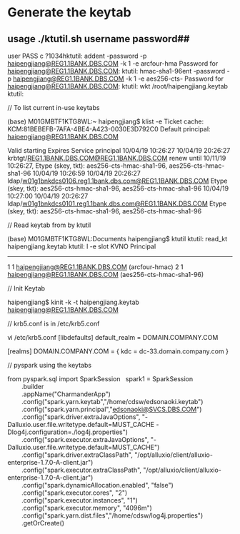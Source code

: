 # Generate the keytab

## usage ./ktutil.sh username password##
user
PASS
c ?1034hktutil: addent -password -p haipengjiang@REG1.1BANK.DBS.COM -k 1 -e arcfour-hma 
Password for haipengjiang@REG1.1BANK.DBS.COM: 
ktutil: 
hmac-sha1-96ent -password -p haipengjiang@REG1.1BANK.DBS.COM -k 1 -e aes256-cts- 
Password for haipengjiang@REG1.1BANK.DBS.COM: 
ktutil: wkt /root/haipengjiang.keytab
ktutil: 


// To list current in-use keytabs

(base) M01GMBTF1KTG8WL:~ haipengjiang$ klist -e
Ticket cache: KCM:81BEBEFB-7AFA-4BE4-A423-0030E3D792C0
Default principal: haipengjiang@REG1.1BANK.DBS.COM

Valid starting     Expires            Service principal
10/04/19 10:26:27  10/04/19 20:26:27  krbtgt/REG1.1BANK.DBS.COM@REG1.1BANK.DBS.COM
	renew until 10/11/19 10:26:27, Etype (skey, tkt): aes256-cts-hmac-sha1-96, aes256-cts-hmac-sha1-96
10/04/19 10:26:59  10/04/19 20:26:27  ldap/w01g1bnkdcs0106.reg1.1bank.dbs.com@REG1.1BANK.DBS.COM
	Etype (skey, tkt): aes256-cts-hmac-sha1-96, aes256-cts-hmac-sha1-96
10/04/19 10:27:00  10/04/19 20:26:27  ldap/w01g1bnkdcs0101.reg1.1bank.dbs.com@REG1.1BANK.DBS.COM
	Etype (skey, tkt): aes256-cts-hmac-sha1-96, aes256-cts-hmac-sha1-96

// Read keytab from by ktutil

(base) M01GMBTF1KTG8WL:Documents haipengjiang$ ktutil
ktutil:  read_kt haipengjiang.keytab
ktutil:  l -e
slot KVNO Principal
---- ---- ---------------------------------------------------------------------
   1    1          haipengjiang@REG1.1BANK.DBS.COM (arcfour-hmac)
   2    1          haipengjiang@REG1.1BANK.DBS.COM (aes256-cts-hmac-sha1-96)

// Init Keytab

 haipengjiang$ kinit -k -t haipengjiang.keytab haipengjiang@REG1.1BANK.DBS.COM


// krb5.conf is in 
/etc/krb5.conf

vi /etc/krb5.conf
[libdefaults]
  default_realm = DOMAIN.COMPANY.COM
 
[realms]
DOMAIN.COMPANY.COM = {
   kdc = dc-33.domain.company.com
}

// pyspark using the keytabs

from pyspark.sql import SparkSession
 
spark1 = SparkSession\
        .builder\
        .appName("CharmanderApp")\
        .config("spark.yarn.keytab","/home/cdsw/edsonaoki.keytab")\
        .config("spark.yarn.principal","edsonaoki@SVCS.DBS.COM")\
        .config("spark.driver.extraJavaOptions", "-Dalluxio.user.file.writetype.default=MUST_CACHE -Dlog4j.configuration=./log4j.properties")\
        .config("spark.executor.extraJavaOptions", "-Dalluxio.user.file.writetype.default=MUST_CACHE")\
        .config("spark.driver.extraClassPath", "/opt/alluxio/client/alluxio-enterprise-1.7.0-A-client.jar")\
        .config("spark.executor.extraClassPath", "/opt/alluxio/client/alluxio-enterprise-1.7.0-A-client.jar")\
        .config("spark.dynamicAllocation.enabled", "false")\
        .config("spark.executor.cores", "2")\
        .config("spark.executor.instances", "1")\
        .config("spark.executor.memory", "4096m")\
        .config("spark.yarn.dist.files","/home/cdsw/log4j.properties")\
        .getOrCreate()

